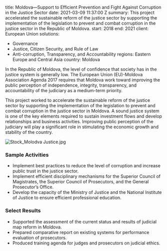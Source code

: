 
title: Moldova—Support to Efficient Prevention and Fight Against Corruption in the
  Justice Sector
date: 2021-03-09 11:37:00 Z
summary: This project accelerated the sustainable reform of the justice sector by
  supporting the implementation of the legislation to prevent and combat corruption
  in the justice sector in the Republic of Moldova.
start: 2018
end: 2021
client: European Union
solutions:
- Governance
- Justice, Citizen Security, and Rule of Law
- Anti-corruption, Transparency, and Accountability
regions: Eastern Europe and Central Asia
country: Moldova


In the Republic of Moldova, the level of confidence that society has in the justice system is generally low. The European Union (EU)-Moldova Association Agenda 2017 requires that Moldova work toward improving the public perception of independence, integrity, transparency, and accountability of the judiciary as a medium-term priority.

This project worked to accelerate the sustainable reform of the justice sector by supporting the implementation of the legislation to prevent and combat corruption in the justice sector in Moldova. A sound justice system is one of the key elements required to sustain investment flows and develop relationships and business activities. Improving public perception of the judiciary will play a significant role in stimulating the economic growth and stability of the country.

![Stock_Molodva Justice.jpg](/uploads/Stock_Molodva%20Justice.jpg)

### Sample Activities

* Implement best practices to reduce the level of corruption and increase public trust in the justice sector.
* Implement efficient disciplinary mechanisms for the Superior Council of Magistrates, the Superior Council of Prosecutors, and the General Prosecutor’s Office.
* Develop the capacity of the Ministry of Justice and the National Institute of Justice to ensure efficient professional education.

### Select Results

* Supported the assessment of the current status and results of judicial map reform in Moldova.
* Prepared comparative report on existing systems for performance evaluation of prosecutors.
* Produced training agenda for judges and prosecutors on judicial ethics.
